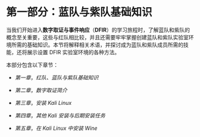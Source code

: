 # 第一部分：蓝队与紫队基础知识

当我们开始进入**数字取证与事件响应**（**DFIR**）的学习旅程时，了解蓝队和紫队的概念至关重要，这些与红队相比较，并且还需要牢牢掌握创建蓝队和紫队实验室环境所需的基础知识。本节将解释相关术语，并探讨成为蓝队和紫队成员所需的技能，还将展示设置 DFIR 实验室环境的各种方法。

本部分包含以下章节：

+   *第一章*，*红队、蓝队与紫队基础知识*

+   *第二章*，*数字取证简介*

+   *第三章*，*安装 Kali Linux*

+   *第四章*，*其他 Kali 安装与后期安装任务*

+   *第五章*，*在 Kali Linux 中安装 Wine*
